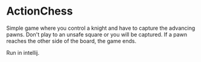 # ActionChess
Simple game where you control a knight and have to capture the advancing pawns.  Don't play to an unsafe square or you will be captured.  If a pawn reaches the other side of the board, the game ends.

Run in intellij.
